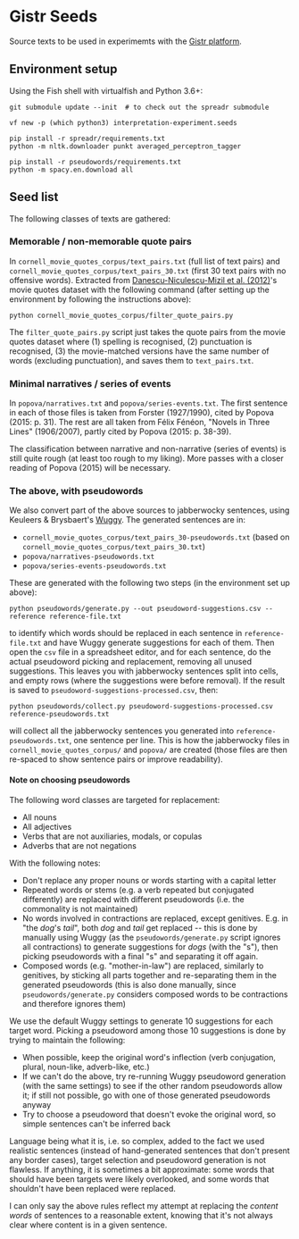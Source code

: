 Gistr Seeds
===========

Source texts to be used in experimemts with the [Gistr platform](https://github.com/interpretation-experiment/gistr-app/).


Environment setup
-----------------

Using the Fish shell with virtualfish and Python 3.6+:

```
git submodule update --init  # to check out the spreadr submodule

vf new -p (which python3) interpretation-experiment.seeds

pip install -r spreadr/requirements.txt
python -m nltk.downloader punkt averaged_perceptron_tagger

pip install -r pseudowords/requirements.txt
python -m spacy.en.download all
```


Seed list
---------

The following classes of texts are gathered:


### Memorable / non-memorable quote pairs

In `cornell_movie_quotes_corpus/text_pairs.txt` (full list of text pairs) and `cornell_movie_quotes_corpus/text_pairs_30.txt` (first 30 text pairs with no offensive words). Extracted from [Danescu-Niculescu-Mizil et al. (2012)](https://arxiv.org/abs/1203.6360)'s movie quotes dataset with the following command (after setting up the environment by following the instructions above):

```
python cornell_movie_quotes_corpus/filter_quote_pairs.py
```

The `filter_quote_pairs.py` script just takes the quote pairs from the movie quotes dataset where (1) spelling is recognised, (2) punctuation is recognised, (3) the movie-matched versions have the same number of words (excluding punctuation), and saves them to `text_pairs.txt`.


### Minimal narratives / series of events

In `popova/narratives.txt` and `popova/series-events.txt`. The first sentence in each of those files is taken from Forster (1927/1990), cited by Popova (2015: p. 31). The rest are all taken from Félix Fénéon, "Novels in Three Lines" (1906/2007), partly cited by Popova (2015: p. 38-39).

The classification between narrative and non-narrative (series of events) is still quite rough (at least too rough to my liking). More passes with a closer reading of Popova (2015) will be necessary.


### The above, with pseudowords

We also convert part of the above sources to jabberwocky sentences, using Keuleers & Brysbaert's [Wuggy](http://crr.ugent.be/programs-data/wuggy). The generated sentences are in:

* `cornell_movie_quotes_corpus/text_pairs_30-pseudowords.txt` (based on `cornell_movie_quotes_corpus/text_pairs_30.txt`)
* `popova/narratives-pseudowords.txt`
* `popova/series-events-pseudowords.txt`

These are generated with the following two steps (in the environment set up above):

```
python pseudowords/generate.py --out pseudoword-suggestions.csv --reference reference-file.txt
```

to identify which words should be replaced in each sentence in `reference-file.txt` and have Wuggy generate suggestions for each of them. Then open the `csv` file in a spreadsheet editor, and for each sentence, do the actual pseudoword picking and replacement, removing all unused suggestions. This leaves you with jabberwocky sentences split into cells, and empty rows (where the suggestions were before removal). If the result is saved to `pseudoword-suggestions-processed.csv`, then:

```
python pseudowords/collect.py pseudoword-suggestions-processed.csv reference-pseudowords.txt
```

will collect all the jabberwocky sentences you generated into `reference-pseudowords.txt`, one sentence per line. This is how the jabberwocky files in `cornell_movie_quotes_corpus/` and `popova/` are created (those files are then re-spaced to show sentence pairs or improve readability).


#### Note on choosing pseudowords

The following word classes are targeted for replacement:

* All nouns
* All adjectives
* Verbs that are not auxiliaries, modals, or copulas
* Adverbs that are not negations

With the following notes:

* Don't replace any proper nouns or words starting with a capital letter
* Repeated words or stems (e.g. a verb repeated but conjugated differently) are replaced with different pseudowords (i.e. the commonality is not maintained)
* No words involved in contractions are replaced, except genitives. E.g. in "the *dog*'s *tail*", both *dog* and *tail* get replaced -- this is done by manually using Wuggy (as the `pseudowords/generate.py` script ignores all contractions) to generate suggestions for *dogs* (with the "s"), then picking pseudowords with a final "s" and separating it off again.
* Composed words (e.g. "mother-in-law") are replaced, similarly to genitives, by sticking all parts together and re-separating them in the generated pseudowords (this is also done manually, since `pseudowords/generate.py` considers composed words to be contractions and therefore ignores them)

We use the default Wuggy settings to generate 10 suggestions for each target word. Picking a pseudoword among those 10 suggestions is done by trying to maintain the following:

* When possible, keep the original word's inflection (verb conjugation, plural, noun-like, adverb-like, etc.)
* If we can't do the above, try re-running Wuggy pseudoword generation (with the same settings) to see if the other random pseudowords allow it; if still not possible, go with one of those generated pseudowords anyway
* Try to choose a pseudoword that doesn't evoke the original word, so simple sentences can't be inferred back

Language being what it is, i.e. so complex, added to the fact we used realistic sentences (instead of hand-generated sentences that don't present any border cases), target selection and pseudoword generation is not flawless. If anything, it is sometimes a bit approximate: some words that should have been targets were likely overlooked, and some words that shouldn't have been replaced were replaced.

I can only say the above rules reflect my attempt at replacing the *content words* of sentences to a reasonable extent, knowing that it's not always clear where content is in a given sentence.
